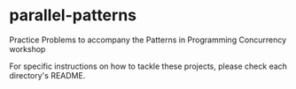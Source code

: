 # parallel-patterns
Practice Problems to accompany the Patterns in Programming Concurrency workshop

For specific instructions on how to tackle these projects, please check each directory's README.